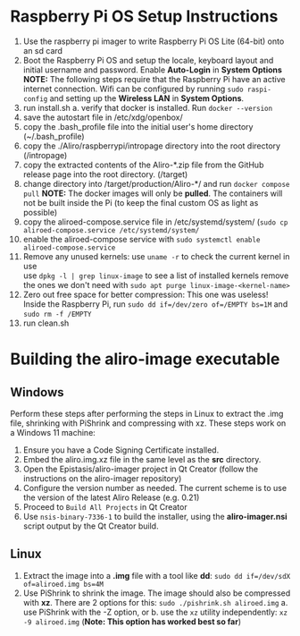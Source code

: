 # Raspberry Pi OS Setup Instructions
1. Use the raspberry pi imager to write Raspberry Pi OS Lite (64-bit) onto an sd card
2. Boot the Raspberry Pi OS and setup the locale, keyboard layout and initial username and password. Enable **Auto-Login** in **System Options**
**NOTE:** The following steps require that the Raspberry Pi have an active internet connection. Wifi can be configured by running `sudo raspi-config` and setting up the **Wireless LAN** in **System Options**.
3. run install.sh
  a. verify that docker is installed. Run `docker --version`
4. save the autostart file in /etc/xdg/openbox/
5. copy the .bash_profile file into the initial user's home directory (~/.bash_profile)
6. copy the ./Aliro/raspberrypi/intropage directory into the root directory (/intropage)
7. copy the extracted contents of the Aliro-*.zip file from the GitHub release page into the root directory. (/target)
8. change directory into /target/production/Aliro-*/ and run `docker compose pull`
  **NOTE:** The docker images will only be **pulled**. The containers will not be built inside the Pi (to keep the final custom OS as light as possible)
9. copy the aliroed-compose.service file in /etc/systemd/system/ (`sudo cp aliroed-compose.service /etc/systemd/system/`
10. enable the aliroed-compose service with `sudo systemctl enable aliroed-compose.service`
12. Remove any unused kernels:
use `uname -r` to check the current kernel in use  
use `dpkg -l | grep linux-image` to see a list of installed kernels
remove the ones we don't need with `sudo apt purge linux-image-<kernel-name>`
13. Zero out free space for better compression:
    This one was useless!
Inside the Raspberry Pi, run `sudo dd if=/dev/zero of=/EMPTY bs=1M` and `sudo rm -f /EMPTY`
14. run clean.sh

# Building the aliro-image executable
## Windows
Perform these steps after performing the steps in Linux to extract the .img file, shrinking with PiShrink and compressing with xz.
These steps work on a Windows 11 machine:
1. Ensure you have a Code Signing Certificate installed.
2. Embed the aliro.img.xz file in the same level as the **src** directory. 
3. Open the Epistasis/aliro-imager project in Qt Creator (follow the instructions on the aliro-imager repository)
4. Configure the version number as needed. The current scheme is to use the version of the latest Aliro Release (e.g. 0.21)
5. Proceed to `Build All Projects` in Qt Creator
6. Use `nsis-binary-7336-1` to build the installer, using the **aliro-imager.nsi** script output by the Qt Creator build.
## Linux
1. Extract the image into a **.img** file with a tool like **dd**: `sudo dd if=/dev/sdX of=aliroed.img bs=4M`
2. Use PiShrink to shrink the image. The image should also be compressed with **xz**. There are 2 options for this: `sudo ./pishrink.sh aliroed.img`
    a. use PiShrink with the -Z option, or 
    b. use the `xz` utility independently: `xz -9 aliroed.img` (**Note: This option has worked best so far**)
